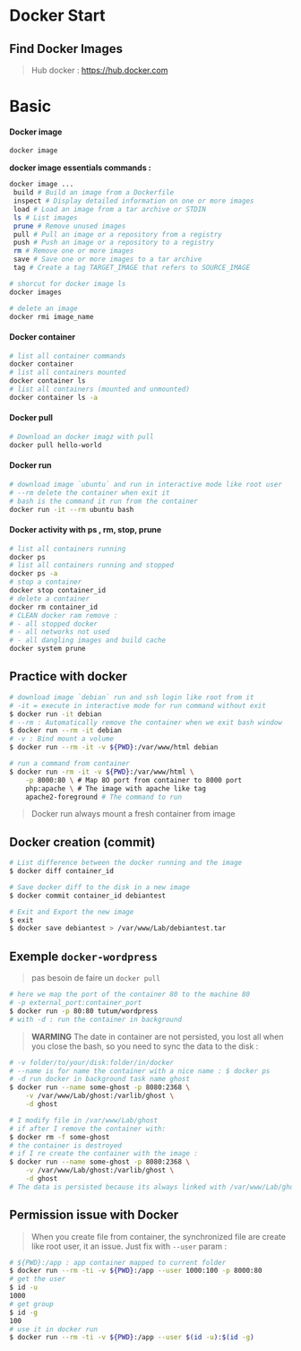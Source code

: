 # Docker Start

## Find Docker Images

> Hub docker : https://hub.docker.com

# Basic

#### Docker image

```bash
docker image
```

**docker image essentials commands :**

```bash
docker image ...
 build # Build an image from a Dockerfile
 inspect # Display detailed information on one or more images
 load # Load an image from a tar archive or STDIN
 ls # List images
 prune # Remove unused images
 pull # Pull an image or a repository from a registry
 push # Push an image or a repository to a registry
 rm # Remove one or more images
 save # Save one or more images to a tar archive
 tag # Create a tag TARGET_IMAGE that refers to SOURCE_IMAGE
```

```bash
# shorcut for docker image ls
docker images
```

```bash
# delete an image
docker rmi image_name
```

#### Docker container

```bash
# list all container commands
docker container
# list all containers mounted
docker container ls
# list all containers (mounted and unmounted)
docker container ls -a
```

#### Docker pull

```bash
# Download an docker imagz with pull
docker pull hello-world
```

#### Docker run

```bash
# download image `ubuntu` and run in interactive mode like root user
# --rm delete the container when exit it
# bash is the command it run from the container
docker run -it --rm ubuntu bash
```

#### Docker activity with ps , rm, stop, prune

```bash
# list all containers running
docker ps
# list all containers running and stopped
docker ps -a
# stop a container
docker stop container_id
# delete a container
docker rm container_id
# CLEAN docker ram remove :
# - all stopped docker
# - all networks not used
# - all dangling images and build cache
docker system prune
```

## Practice with docker

```bash
# download image `debian` run and ssh login like root from it
# -it = execute in interactive mode for run command without exit
$ docker run -it debian
# --rm : Automatically remove the container when we exit bash window
$ docker run --rm -it debian    
# -v : Bind mount a volume
$ docker run --rm -it -v ${PWD}:/var/www/html debian        

# run a command from container
$ docker run -rm -it -v ${PWD}:/var/www/html \
    -p 8000:80 \ # Map 8O port from container to 8000 port
    php:apache \ # The image with apache like tag
    apache2-foreground # The command to run
```

> Docker run always mount a fresh container from image

## Docker creation (commit)

```bash
# List difference between the docker running and the image
$ docker diff container_id

# Save docker diff to the disk in a new image
$ docker commit container_id debiantest

# Exit and Export the new image
$ exit
$ docker save debiantest > /var/www/Lab/debiantest.tar
```

## Exemple `docker-wordpress`

> pas besoin de faire un `docker pull` 

```bash
# here we map the port of the container 80 to the machine 80
# -p external_port:container_port
$ docker run -p 80:80 tutum/wordpress
# with -d : run the container in background
```

> **WARMING** The date in container are not persisted, you lost all when you close the bash, so you need to sync the data to the disk :

```bash
# -v folder/to/your/disk:folder/in/docker
# --name is for name the container with a nice name : $ docker ps
# -d run docker in background task name ghost
$ docker run --name some-ghost -p 8080:2368 \
    -v /var/www/Lab/ghost:/varlib/ghost \
    -d ghost

# I modify file in /var/www/Lab/ghost
# if after I remove the container with:
$ docker rm -f some-ghost
# the container is destroyed
# if I re create the container with the image :
$ docker run --name some-ghost -p 8080:2368 \
    -v /var/www/Lab/ghost:/varlib/ghost \
    -d ghost
# The data is persisted because its always linked with /var/www/Lab/ghost
```

## Permission issue with Docker

> When you create file from container, the synchronized file are create like root user, it an issue. Just fix with `--user` param :

```bash
# ${PWD}:/app : app container mapped to current folder
$ docker run --rm -ti -v ${PWD}:/app --user 1000:100 -p 8000:80
# get the user
$ id -u
1000
# get group
$ id -g
100
# use it in docker run
$ docker run --rm -ti -v ${PWD}:/app --user $(id -u):$(id -g)
```